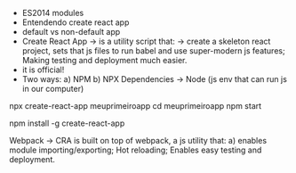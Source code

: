 - ES2014 modules
- Entendendo create react app
- default vs non-default app
- Create React App -> is a utility script that: -> create a skeleton react project, sets that js files to run babel and use super-modern js features; Making testing and deployment much easier.
- it is official!
- Two ways:
  a) NPM
  b) NPX
  Dependencies -> Node (js env that can run js in our computer)

npx create-react-app meuprimeiroapp
cd meuprimeiroapp
npm start

npm install -g create-react-app

Webpack -> CRA is built on top of webpack, a js utility that: a) enables module importing/exporting; Hot reloading; Enables easy testing and deployment.
